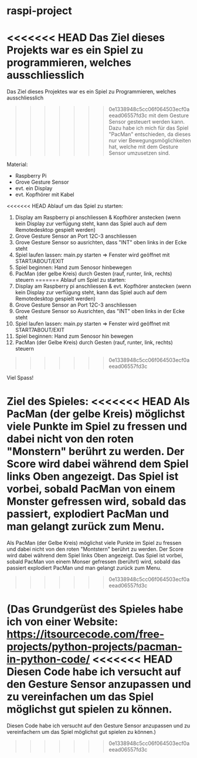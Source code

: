 # raspi-project

<<<<<<< HEAD
Das Ziel dieses Projekts war es ein Spiel zu programmieren, welches ausschliesslich
=======
Das Ziel dieses Projektes war es ein Spiel zu Programmieren, welches ausschliesslich
>>>>>>> 0e1338948c5cc06f064503ecf0aeead06557fd3c
mit dem Gesture Sensor gesteuert werden kann. Dazu habe ich mich für das Spiel "PacMan"
entschieden, da dieses nur vier Bewegungsmöglichkeiten hat, welche mit dem Gesture Sensor 
umzusetzen sind. 

Material: 
- Raspberry Pi
- Grove Gesture Sensor
- evt. ein Display
- evt. Kopfhörer mit Kabel


<<<<<<< HEAD
Ablauf um das Spiel zu starten: 
1. Display am Raspberry pi anschliessen & Kopfhörer anstecken
  (wenn kein Display zur verfügung steht, kann das Spiel auch auf dem 
  Remotedesktop gespielt werden)
2. Grove Gesture Sensor an Port 12C-3 anschliessen
3. Grove Gesture Sensor so ausrichten, dass "INT" oben links in der Ecke steht
4. Spiel laufen lassen: main.py starten => Fenster wird geöffnet mit START/ABOUT/EXIT
5. Spiel beginnen: Hand zum Senosor hinbewegen
6. PacMan (der gelbe Kreis) durch Gesten (rauf, runter, link, rechts) steuern 
=======
Ablauf um Spiel zu starten: 
1. Display am Raspberry pi anschliessen &  evt. Kopfhörer anstecken
  (wenn kein Display zur verfügung steht, kann das Spiel auch auf dem 
  Remotedesktop gespielt werden)
2. Grove Gesture Sensor an Port 12C-3 anschliessen
3. Grove Gesture Sensor so Ausrichten, das "INT" oben links in der Ecke steht
4. Spiel laufen lassen: main.py starten => Fenster wird geöffnet mit START7ABOUT/EXIT
5. Spiel beginnen: Hand zum Senosor hin bewegen
6. PacMan (der Gelbe Kreis) durch Gesten (rauf, runter, link, rechts) steuern
>>>>>>> 0e1338948c5cc06f064503ecf0aeead06557fd3c

Viel Spass!

Ziel des Spieles: 
<<<<<<< HEAD
Als PacMan (der gelbe Kreis) möglichst viele Punkte im Spiel zu fressen und dabei nicht von den roten "Monstern" berührt zu werden. Der Score wird dabei während dem Spiel links Oben angezeigt. 
Das Spiel ist vorbei, sobald PacMan von einem Monster gefressen wird, sobald das passiert, explodiert PacMan und man gelangt zurück zum Menu. 
=======
Als PacMan (der Gelbe Kreis) möglichst viele Punkte im Spiel zu fressen und dabei nicht von den roten "Montstern" berührt zu werden. Der Score wird dabei während dem Spiel links Oben angezeigt. 
Das Spiel ist vorbei, sobald PacMan von einem Monser gefressen (berührt) wird, sobald das passiert explodiert PacMan und man gelangt zurück zum Menu. 
>>>>>>> 0e1338948c5cc06f064503ecf0aeead06557fd3c



(Das Grundgerüst des Spieles habe ich von einer Website:
https://itsourcecode.com/free-projects/python-projects/pacman-in-python-code/
<<<<<<< HEAD
Diesen Code habe ich versucht auf den Gesture Sensor anzupassen und zu vereinfachen um das Spiel möglichst gut spielen zu können.  
=======
Diesen Code habe ich versucht auf den Gesture Sensor anzupassen und zu vereinfachern um das Spiel möglichst gut spielen zu können.)
>>>>>>> 0e1338948c5cc06f064503ecf0aeead06557fd3c

